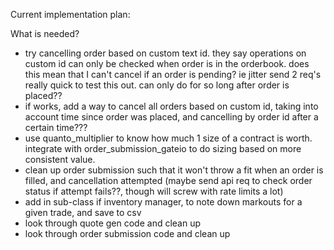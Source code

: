 Current implementation plan:


What is needed?
- try cancelling order based on custom text id. they say operations on custom id can only be checked when order is in the orderbook. does this mean that I can't cancel if an order is pending? ie jitter send 2 req's really quick to test this out. can only do for so long after order is placed??
- if works, add a way to cancel all orders based on custom id, taking into account time since order was placed, and cancelling by order id after a certain time???
- use quanto_multiplier to know how much 1 size of a contract is worth. integrate with order_submission_gateio to do sizing based on more consistent value.
- clean up order submission such that it won't throw a fit when an order is filled, and cancellation attempted (maybe send api req to check order status if attempt fails??, though will screw with rate limits a lot)
- add in sub-class if inventory manager, to note down markouts for a given trade, and save to csv
- look through quote gen code and clean up
- look through order submission code and clean up

